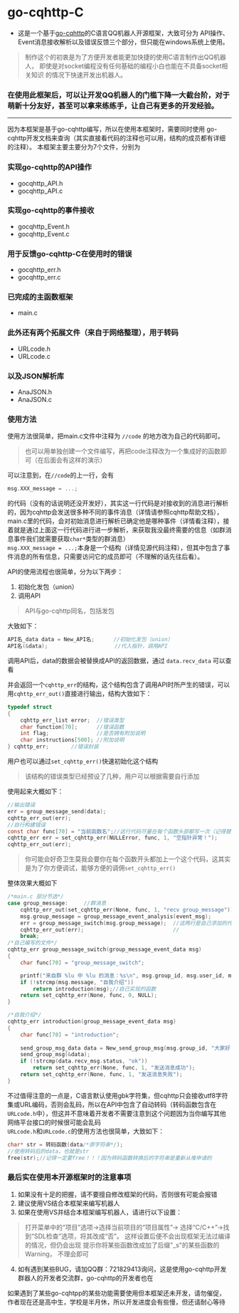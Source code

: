 # go-cqhttp-C
* 这是一个基于[go-cqhttp](https://github.com/Mrs4s/go-cqhttp)的C语言QQ机器人开源框架，大致可分为 API操作、
Event消息接收解析以及错误反馈三个部分，但只能在windows系统上使用。
> 制作这个的初衷是为了方便开发者能更加快捷的使用C语言制作出QQ机器人，
即使是对socket编程没有任何基础的编程小白也能在不具备socket相关知识
的情况下快速开发出机器人。

### 在使用此框架后，可以让开发QQ机器人的门槛下降一大截台阶，对于萌新十分友好，甚至可以拿来练练手，让自己有更多的开发经验。

***

因为本框架是基于go-cqhttp编写，所以在使用本框架时，需要同时使用
go-cqhttp开发文档来查询（其实直接看代码的注释也可以用，结构的成员都有详细的注释）。
本框架主要主要分为7个文件，分别为
### 实现go-cqhttp的API操作
* gocqhttp_API.h
* gocqhttp_API.c

### 实现go-cqhttp的事件接收
* gocqhttp_Event.h
* gocqhttp_Event.c

### 用于反馈go-cqhttp-C在使用时的错误
* gocqhttp_err.h
* gocqhttp_err.c

### 已完成的主函数框架
* main.c

### 此外还有两个拓展文件（来自于网络整理），用于转码
* URLcode.h
* URLcode.c

### 以及JSON解析库
* AnaJSON.h
* AnaJSON.c

### 使用方法
使用方法很简单，把main.c文件中注释为
`
//code
`
的地方改为自己的代码即可。
> 也可以用单独创建一个文件编写，再把code注释改为一个集成好的函数即可（在后面会有这样的演示）

可以注意到，在`//code`的上一行，会有
```c
msg.XXX_message = ...;
```
的代码（没有的话说明还没开发好），其实这一行代码是对接收到的消息进行解析的，因为cqhttp会发送很多种不同的事件消息（详情请参照cqhttp帮助文档），main.c里的代码，会对初始消息进行解析已确定他是哪种事件（详情看注释），接着就是通过上面这一行代码进行进一步解析，来获取我没最终需要的信息（如群消息事件我们就需要获取`char*`类型的群消息）<br>
`msg.XXX_message = ...;`本身是一个结构（详情见源代码注释），但其中包含了事件消息的所有信息，只需要访问它的成员即可（不理解的话先往后看）。

API的使用流程也很简单，分为以下两步：
1. 初始化发包（union）
2. 调用API
> API与go-cqhttp同名，包括发包

大致如下：
```c
API名_data data = New_API名;      //初始化发包（union）
API名(&data);                     //代入指针，调用API
```
调用API后，data的数据会被替换成API的返回数据，通过
`
data.recv_data
`
可以查看</br>

并会返回一个`cqhttp_err`的结构，这个结构包含了调用API时所产生的错误，可以用`cqhttp_err_out()`直接进行输出，结构大致如下：
```c
typedef struct
{
	cqhttp_err_list error;	//错误类型
	char function[70];		//错误函数
	int flag;				//是否拥有附加说明
	char instructions[500];	//附加说明
} cqhttp_err;		//错误封装
```
用户也可以通过`set_cqhttp_err()`快速初始化这个结构</br>
> 该结构的错误类型已经预设了几种，用户可以根据需要自行添加

使用起来大概如下：
```c
//输出错误
err = group_message_send(data);
cqhttp_err_out(err);
//自行构建错误
const char func[70] = "当前函数名";//这行代码尽量在每个函数头部都写一次（记得替换成正正的函数名）
cqhttp_err err = set_cqhttp_err(NULLError, func, 1, "空指针异常！");
cqhttp_err_out(err);
```
> 你可能会好奇卫生莫我会要你在每个函数开头都加上一个这个代码，这其实是为了你方便调试，能够方便的调佣`set_cqhttp_err()`

整体效果大概如下
```c
/*main.c 部分节选*/
case group_message:		//群消息
	cqhttp_err_out(set_cqhttp_err(None, func, 1, "recv group_message"));
	msg.group_message = group_message_event_analysis(event_msg);    
	err = group_message_switch(msg.group_message);  //这两行是自己添加的代码
	cqhttp_err_out(err);                            //
	break;
/*自己编写的文件*/
cqhttp_err group_message_switch(group_message_event_data msg)
{
	char func[70] = "group_message_switch";

	printf("来自群 %lu 中 %lu 的消息：%s\n", msg.group_id, msg.user_id, msg.message);
	if (!strcmp(msg.message, "自我介绍"))
		return introduction(msg);//自己实现的函数
	return set_cqhttp_err(None, func, 0, NULL);
}

/*自我介绍*/
cqhttp_err introduction(group_message_event_data msg)
{
	char func[70] = "introduction";
    
	send_group_msg_data data = New_send_group_msg(msg.group_id, "大家好！", 0);
	send_group_msg(&data);
	if (!strcmp(data.recv_msg.status, "ok"))
		return set_cqhttp_err(None, func, 1, "发送消息成功");
	return set_cqhttp_err(None, func, 1, "发送消息失败");
}
```
不过值得注意的一点是，C语言默认使用gbk字符集，但cqhttp只会接收utf8字符集或URL编码，否则会乱码，所以在API中包含了自动转码（转码函数包含在`URLcode.h`中），但这并不意味着开发者不需要注意到这个问题因为当你编写其他网络平台接口的时候很可能会乱码<br>
`URLcode.h`和`URLcode.c`的使用方法也很简单，大致如下：
```c
char* str = 转码函数(data/*原字符串*/);
//使用转码后的data，也就是str
free(str);//记得一定要free！！！因为转码函数转换后的字符串是重新从堆申请的
```

 ### 最后实在使用本开源框架时的注意事项
1.  如果没有十足的把握，请不要擅自修改框架的代码，否则很有可能会报错
2.  建议使用VS结合本框架来编写机器人
3.  如果在使用VS并结合本框架编写机器人，请进行以下设置：
> 打开菜单中的“项目”选项->选择当前项目的“项目属性”->
选择“C/C++”->找到“SDL检查”选项，将其改成“否”。
这样设置后便不会出现框架无法过编译的情况，但仍会出现
提示你将某些函数改成加了后缀"_s"的某些函数的Warning，
不理会即可
4. 如有遇到某些BUG，请加QQ群：721829413询问，这是使用go-cqhttp开发群器人的开发者交流群，go-cqhttp的开发者也在

如果遇到了某些go-cqhtpp的某些功能需要使用但本框架还未开发，请勿催促，
作者现在还是高中生，学校是半月休，所以开发进度会有些慢，但还请耐心等待
